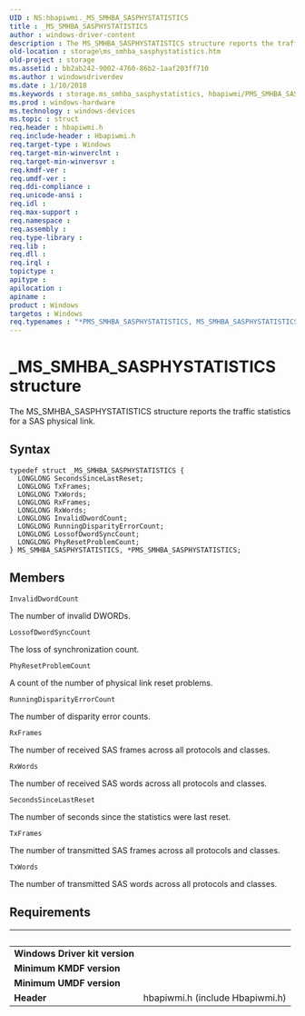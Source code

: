 ```yaml
---
UID : NS:hbapiwmi._MS_SMHBA_SASPHYSTATISTICS
title : _MS_SMHBA_SASPHYSTATISTICS
author : windows-driver-content
description : The MS_SMHBA_SASPHYSTATISTICS structure reports the traffic statistics for a SAS physical link.
old-location : storage\ms_smhba_sasphystatistics.htm
old-project : storage
ms.assetid : bb2ab242-9002-4760-86b2-1aaf203ff710
ms.author : windowsdriverdev
ms.date : 1/10/2018
ms.keywords : storage.ms_smhba_sasphystatistics, hbapiwmi/PMS_SMHBA_SASPHYSTATISTICS, PMS_SMHBA_SASPHYSTATISTICS, *PMS_SMHBA_SASPHYSTATISTICS, PMS_SMHBA_SASPHYSTATISTICS structure pointer [Storage Devices], MS_SMHBA_SASPHYSTATISTICS, hbapiwmi/MS_SMHBA_SASPHYSTATISTICS, structs-Fibre_7059d482-c967-4f18-8c03-b113573cff2f.xml, _MS_SMHBA_SASPHYSTATISTICS, MS_SMHBA_SASPHYSTATISTICS structure [Storage Devices]
ms.prod : windows-hardware
ms.technology : windows-devices
ms.topic : struct
req.header : hbapiwmi.h
req.include-header : Hbapiwmi.h
req.target-type : Windows
req.target-min-winverclnt : 
req.target-min-winversvr : 
req.kmdf-ver : 
req.umdf-ver : 
req.ddi-compliance : 
req.unicode-ansi : 
req.idl : 
req.max-support : 
req.namespace : 
req.assembly : 
req.type-library : 
req.lib : 
req.dll : 
req.irql : 
topictype : 
apitype : 
apilocation : 
apiname : 
product : Windows
targetos : Windows
req.typenames : "*PMS_SMHBA_SASPHYSTATISTICS, MS_SMHBA_SASPHYSTATISTICS"
---
```


# _MS_SMHBA_SASPHYSTATISTICS structure
The MS_SMHBA_SASPHYSTATISTICS structure reports the traffic statistics for a SAS physical link.

## Syntax
````
typedef struct _MS_SMHBA_SASPHYSTATISTICS {
  LONGLONG SecondsSinceLastReset;
  LONGLONG TxFrames;
  LONGLONG TxWords;
  LONGLONG RxFrames;
  LONGLONG RxWords;
  LONGLONG InvalidDwordCount;
  LONGLONG RunningDisparityErrorCount;
  LONGLONG LossofDwordSyncCount;
  LONGLONG PhyResetProblemCount;
} MS_SMHBA_SASPHYSTATISTICS, *PMS_SMHBA_SASPHYSTATISTICS;
````

## Members


`InvalidDwordCount`

The number of invalid DWORDs.

`LossofDwordSyncCount`

The loss of synchronization count.

`PhyResetProblemCount`

A count of the number of physical link reset problems.

`RunningDisparityErrorCount`

The number of disparity error counts.

`RxFrames`

The number of received SAS frames across all protocols and classes.

`RxWords`

The number of received SAS words across all protocols and classes.

`SecondsSinceLastReset`

The number of seconds since the statistics were last reset.

`TxFrames`

The number of transmitted SAS frames across all protocols and classes.

`TxWords`

The number of transmitted SAS words across all protocols and classes.


## Requirements
| &nbsp; | &nbsp; |
| ---- |:---- |
| **Windows Driver kit version** |  |
| **Minimum KMDF version** |  |
| **Minimum UMDF version** |  |
| **Header** | hbapiwmi.h (include Hbapiwmi.h) |